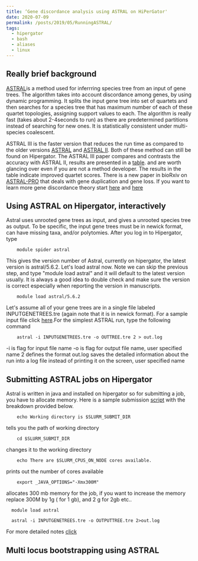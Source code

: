 ```yaml
---
title: ‘Gene discordance analysis using ASTRAL on HiPerGator'
date: 2020-07-09
permalink: /posts/2019/05/RunningASTRAL/
tags:
  - hipergator
  - bash
  - aliases
  - linux
--- 
```


Really brief background 
--------

[ASTRAL](https://bmcbioinformatics.biomedcentral.com/articles/10.1186/s12859-018-2129-y)is a method used for inferrring species tree from an input of gene trees.
The algorithm takes into account discordance among genes, by using dynamic programming. It splits the input gene tree into set of quartets and then searches for a species tree that has maximum number of each of these quartet topologies, assigning support values to each. The algorithm is really fast (takes about 2-4seconds to run) as there are predetermined  partitions instead of searching for new ones. It is statistically consistent under multi-species coalescent. 

ASTRAL III  is the faster version that reduces the run time as compared to the older versions [ASTRAL](https://academic.oup.com/bioinformatics/article/30/17/i541/200803) and [ASTRAL II](https://pubmed.ncbi.nlm.nih.gov/26072508/). 
Both of these method can still be found on Hipergator. The ASTRAL III paper compares and contrasts the accuracy with ASTRAL II, results are presented in a [table](https://bmcbioinformatics.biomedcentral.com/articles/10.1186/s12859-018-2129-y/tables/1).
and are worth glancing over even if you are not a method developer. The results in the table indicate improved quartet scores. 
There is a new paper in bioRxiv on [ASTRAL-PRO](https://www.biorxiv.org/content/10.1101/2019.12.12.874727v2) that deals with gene duplication and gene loss.
If you want to learn more gene discordance theory start [here](https://academic.oup.com/sysbio/article/46/3/523/1651369) and [here](https://www.cell.com/trends/ecology-evolution/fulltext/S0169-5347(09)00084-6?)


Using ASTRAL on Hipergator, interactively
---------
Astral uses unrooted gene trees as input, and gives a unrooted species tree as output. To be specific, the input gene trees must be in newick format, can have missing taxa, and/or polytomies. 
After you log in to Hipergator, type

        module spider astral 
        
This gives the version number of Astral, currently on hipergator, the latest version is astral/5.6.2. Let's load astral now. Note we can skip the previous step, and type "module load astral" and it will default to the latest version usually.
It is always a good idea to double check and make sure the version is correct especially when reporting the version in manuscripts.

        module load astral/5.6.2
        

Let's assume all of your gene trees are in a single file labeled INPUTGENETREES.tre (again note that it is in newick format). For a sample input file click [here]().For the simplest ASTRAL run, type the following command
 
        astral -i INPUTGENETREES.tre -o OUTTREE.tre 2 > out.log
 
 
-i is flag for input file name
-o is flag for output file name, user specified name
2 defines the format
out.log saves the detailed information about the run into a log file instead of printing it on the screen, user specified name
 
Submitting ASTRAL jobs on Hipergator
---------
Astral is written in java and installed on hipergator so for submitting a job, you have to allocate memory. Here is a sample submission [script](http://NatyaHans.github.io/files/slurm_astral.sh) with the breakdown provided below.
 
        echo Working directory is $SLURM_SUBMIT_DIR

tells you the path of working directory


        cd $SLURM_SUBMIT_DIR

changes it to the working directory


        echo There are $SLURM_CPUS_ON_NODE cores available.

prints out the number of cores available


        export _JAVA_OPTIONS="-Xmx300M"

allocates 300 mb memory for the job, if you want to increase the memory replace 300M by 1g ( for 1 gb), and 2 g for 2gb etc..


      module load astral

      astral -i INPUTGENETREES.tre -o OUTPUTTREE.tre 2>out.log


 
 For more detailed notes [click](https://github.com/smirarab/ASTRAL/blob/master/README.md)
 
  
 Multi locus bootstrapping using ASTRAL
 ----------

